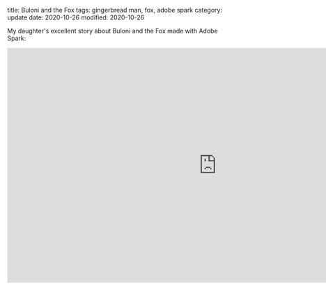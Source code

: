 title: Buloni and the Fox
tags: gingerbread man, fox, adobe spark
category: update
date: 2020-10-26
modified: 2020-10-26

My daughter's excellent story about Buloni and the Fox made with Adobe Spark:

<iframe src="https://spark.adobe.com/video/kXSFnRyARXyTq/embed" width="960" height="540" frameborder="0" allowfullscreen></iframe>
